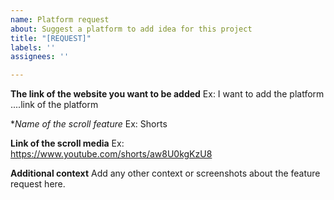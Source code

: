 ```yaml
---
name: Platform request
about: Suggest a platform to add idea for this project
title: "[REQUEST]"
labels: ''
assignees: ''

---
```


**The link of the website you want to be added**
Ex: I want to add the platform ....link of the platform

**Name of the scroll feature*
Ex: Shorts 

**Link of the scroll media**
Ex:  https://www.youtube.com/shorts/aw8U0kgKzU8

**Additional context**
Add any other context or screenshots about the feature request here.
